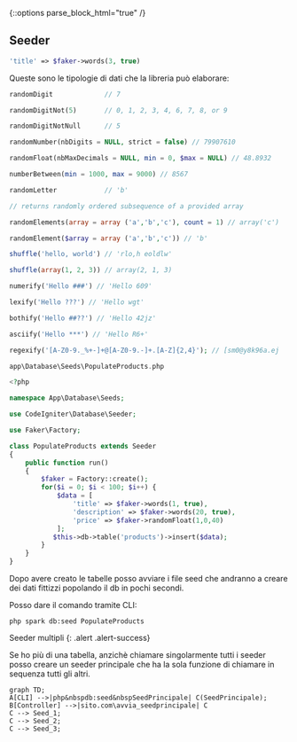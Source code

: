 {::options parse_block_html="true" /}

## Seeder

```php
'title' => $faker->words(3, true)
```

Queste sono le tipologie di dati che la libreria può elaborare:

```php
randomDigit             // 7

randomDigitNot(5)       // 0, 1, 2, 3, 4, 6, 7, 8, or 9

randomDigitNotNull      // 5

randomNumber(nbDigits = NULL, strict = false) // 79907610

randomFloat(nbMaxDecimals = NULL, min = 0, $max = NULL) // 48.8932

numberBetween(min = 1000, max = 9000) // 8567

randomLetter            // 'b'

// returns randomly ordered subsequence of a provided array

randomElements(array = array ('a','b','c'), count = 1) // array('c')

randomElement($array = array ('a','b','c')) // 'b'

shuffle('hello, world') // 'rlo,h eoldlw'

shuffle(array(1, 2, 3)) // array(2, 1, 3)

numerify('Hello ###') // 'Hello 609'

lexify('Hello ???') // 'Hello wgt'

bothify('Hello ##??') // 'Hello 42jz'

asciify('Hello ***') // 'Hello R6+'

regexify('[A-Z0-9._%+-]+@[A-Z0-9.-]+.[A-Z]{2,4}'); // [sm0@y8k96a.ej
```

```php
app\Database\Seeds\PopulateProducts.php

<?php

namespace App\Database\Seeds;

use CodeIgniter\Database\Seeder;

use Faker\Factory;

class PopulateProducts extends Seeder
{
    public function run()
    {
        $faker = Factory::create();
        for($i = 0; $i < 100; $i++) {
            $data = [
                'title' => $faker->words(1, true),
                'description' => $faker->words(20, true),
                'price' => $faker->randomFloat(1,0,40)
            ];
           $this->db->table('products')->insert($data);
        }
    }
}
```

Dopo avere creato le tabelle posso avviare i file seed che andranno a creare dei dati fittizzi popolando il db in pochi secondi.

Posso dare il comando tramite CLI:

```shell
php spark db:seed PopulateProducts
```

Seeder multipli
{: .alert .alert-success}

Se ho più di una tabella, anzichè chiamare singolarmente tutti i seeder posso creare un seeder principale che ha la sola funzione di chiamare in sequenza tutti gli altri.

```mermaid
graph TD;
A[CLI] -->|php&nbspdb:seed&nbspSeedPrincipale| C(SeedPrincipale);
B[Controller] -->|sito.com\avvia_seedprincipale| C
C --> Seed_1;
C --> Seed_2;
C --> Seed_3;
```
